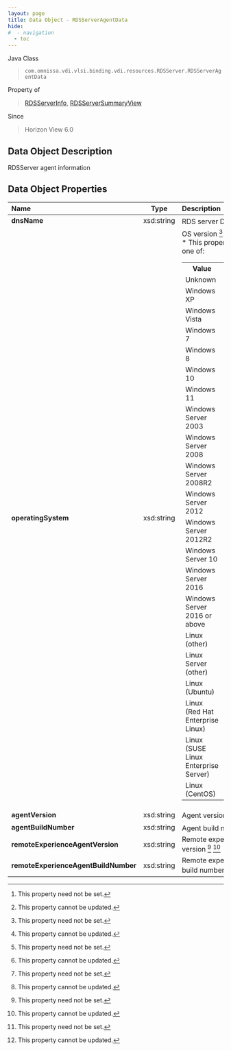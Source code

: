 ```yaml
---
layout: page
title: Data Object - RDSServerAgentData
hide:
#  - navigation
  - toc
---
```






Java Class
> `com.omnissa.vdi.vlsi.binding.vdi.resources.RDSServer.RDSServerAgentData`

Property of
> [RDSServerInfo](vdi.resources.RDSServer.RDSServerInfo.md#field_detail), [RDSServerSummaryView](vdi.resources.RDSServer.RDSServerSummaryView.md#field_detail)

Since
> Horizon View 6.0


## Data Object Description

RDSServer agent information

## Data Object Properties

 Name | Type | Description
:---|:---:|:---
**dnsName**|  xsd:string|  RDS server DNS name [^1] [^2]
**operatingSystem**|  xsd:string|  OS version [^1] [^2] <br>* This property will be one of:<br><table><tr><th>Value</th><th>Description</th></tr><tr><td>Unknown</td><td></td></tr><tr><td>Windows XP</td><td>Windows XP</td></tr><tr><td>Windows Vista</td><td>Windows Vista</td></tr><tr><td>Windows 7</td><td>Windows 7</td></tr><tr><td>Windows 8</td><td>Windows 8</td></tr><tr><td>Windows 10</td><td>Windows 10</td></tr><tr><td>Windows 11</td><td>Windows 11</td></tr><tr><td>Windows Server 2003</td><td>Windows Server 2003</td></tr><tr><td>Windows Server 2008</td><td>Windows Server 2008</td></tr><tr><td>Windows Server 2008R2</td><td>Windows Server 2008R2</td></tr><tr><td>Windows Server 2012</td><td>Windows Server 2012</td></tr><tr><td>Windows Server 2012R2</td><td>Windows Server 2012R2</td></tr><tr><td>Windows Server 10</td><td>null</td></tr><tr><td>Windows Server 2016</td><td>null</td></tr><tr><td>Windows Server 2016 or above</td><td>Windows Server 2016 or above</td></tr><tr><td>Linux (other)</td><td>Linux (other)</td></tr><tr><td>Linux Server (other)</td><td>Linux server (other)</td></tr><tr><td>Linux (Ubuntu)</td><td>Linux (Ubuntu)</td></tr><tr><td>Linux (Red Hat Enterprise Linux)</td><td>Linux (Red Hat Enterprise)</td></tr><tr><td>Linux (SUSE Linux Enterprise Server)</td><td>Linux (Suse)</td></tr><tr><td>Linux (CentOS)</td><td>Linux (CentOS)</td></tr></table>
**agentVersion**|  xsd:string|  Agent version [^1] [^2]
**agentBuildNumber**|  xsd:string|  Agent build number [^1] [^2]
**remoteExperienceAgentVersion**|  xsd:string|  Remote experience agent version [^1] [^2]
**remoteExperienceAgentBuildNumber**|  xsd:string|  Remote experience agent build number [^1] [^2]
 


 


[^1]: This property need not be set.
[^2]: This property cannot be updated.